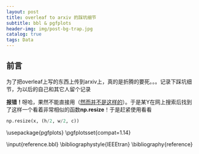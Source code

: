 ```yaml
---
layout: post
title: overleaf to arxiv 的踩坑细节
subtitle: bbl & pgfplots
header-img: img/post-bg-trap.jpg 
catalog: true
tags: Data
---
```


## 前言
为了把overleaf上写的东西上传到arxiv上，真的是折腾的要死。。。记录下踩坑细节，为以后的自己和其它人留个记录

<strong>报错！</strong>呀哈，果然不能直接用（[然而并不是这样的](#cv2resize)）。于是某Y在网上搜索后找到了这样一个看着非常相似的函数<strong>np.resize</strong>！于是赶紧使用看看
```python
np.resize(x, (h/2, w/2, c))
```

\usepackage{pgfplots}
\pgfplotsset{compat=1.14}

\input{reference.bbl}
\bibliographystyle{IEEEtran}
\bibliography{reference}
